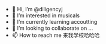 - 👋 Hi, I’m @diligencyj
- 👀 I’m interested in musicals
- 🌱 I’m currently learning accoutting
- 💞️ I’m looking to collaborate on ...
- 📫 How to reach me 来我学校哈哈哈

<!---
diligencyj/diligencyj is a ✨ special ✨ repository because its `README.md` (this file) appears on your GitHub profile.
You can click the Preview link to take a look at your changes.
--->
